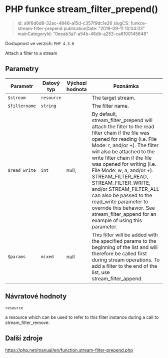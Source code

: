 PHP funkce stream_filter_prepend()
==================================

> id: a9f6d6d8-32ac-4846-a15d-c357f9dc1e26
> slugCS: funkce-stream-filter-prepend
> publicationDate: "2019-09-11 10:04:03"
> mainCategoryId: "0eeab3a7-a54b-46db-a253-ca6100145648"

Dostupnost ve verzích: `PHP 4.3.0`

Attach a filter to a stream


Parametry
--------------

| Parametr | Datový typ | Výchozí hodnota | Poznámka |
|-----|-----|-----|-----|
| `$stream` | `resource` |  | The target stream. |
| `$filtername` | `string` |  | The filter name. |
| `$read_write` | `int` | null, | By default, stream_filter_prepend will attach the filter to the read filter chain if the file was opened for reading (i.e. File Mode: r, and/or +). The filter will also be attached to the write filter chain if the file was opened for writing (i.e. File Mode: w, a, and/or +). STREAM_FILTER_READ, STREAM_FILTER_WRITE, and/or STREAM_FILTER_ALL can also be passed to the read_write parameter to override this behavior. See stream_filter_append for an example of using this parameter. |
| `$params` | `mixed` | null | This filter will be added with the specified params to the beginning of the list and will therefore be called first during stream operations. To add a filter to the end of the list, use stream_filter_append. |


Návratové hodnoty
----------------

`resource`

a resource which can be used to refer to this filter
instance during a call to stream_filter_remove.

Další zdroje
------------

https://php.net/manual/en/function.stream-filter-prepend.php
